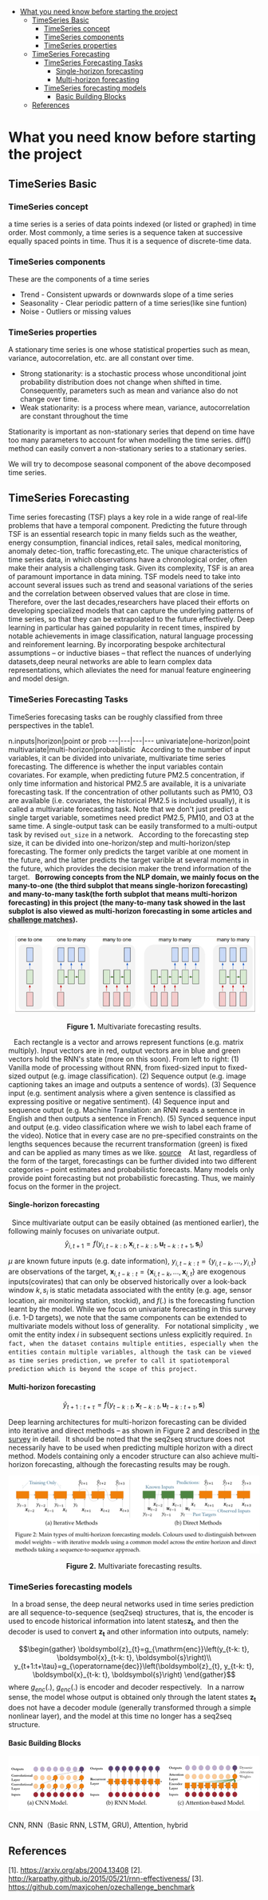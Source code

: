 
<!-- @import "[TOC]" {cmd="toc" depthFrom=1 depthTo=6 orderedList=false} -->

<!-- code_chunk_output -->

- [What you need know before starting the project](#what-you-need-know-before-starting-the-project)
  - [TimeSeries Basic](#timeseries-basic)
    - [TimeSeries concept](#timeseries-concept)
    - [TimeSeries components](#timeseries-components)
    - [TimeSeries properties](#timeseries-properties)
  - [TimeSeries Forecasting](#timeseries-forecasting)
    - [TimeSeries Forecasting Tasks](#timeseries-forecasting-tasks)
      - [Single-horizon forecasting](#single-horizon-forecasting)
      - [Multi-horizon forecasting](#multi-horizon-forecasting)
    - [TimeSeries forecasting models](#timeseries-forecasting-models)
      - [Basic Building Blocks](#basic-building-blocks)
  - [References](#references)

<!-- /code_chunk_output -->

# What you need know before starting the project
## TimeSeries Basic
### TimeSeries concept
a time series is a series of data points indexed (or listed or graphed) in time order. Most commonly, a time series is a sequence taken at successive equally spaced points in time. Thus it is a sequence of discrete-time data. 

### TimeSeries components
These are the components of a time series
* Trend - Consistent upwards or downwards slope of a time series
* Seasonality - Clear periodic pattern of a time series(like sine funtion)
* Noise - Outliers or missing values
### TimeSeries properties
A stationary time series is one whose statistical properties such as mean, variance, autocorrelation, etc. are all constant over time.
* Strong stationarity:  is a stochastic process whose unconditional joint probability distribution does not change when shifted in time. Consequently, parameters such as mean and variance also do not change over time.
* Weak stationarity: is a process where mean, variance, autocorrelation are constant throughout the time

Stationarity is important as  non-stationary series that depend on time have too many parameters to account for when modelling the time series. diff() method can easily convert a non-stationary series to a stationary series.

We will try to decompose seasonal component of the above decomposed time series.

## TimeSeries Forecasting
Time series forecasting (TSF) plays a key role in a wide range of real-life problems that have a temporal component. Predicting the future through TSF is an essential research topic in many fields such as the weather, energy consumption, financial indices, retail sales, medical monitoring, anomaly detec-tion, traffic forecasting,etc. The unique characteristics of time series data, in which observations have a chronological order, often make their analysis a challenging task. Given its complexity, TSF is an area of paramount importance in data mining. TSF models need to take into account several issues such as trend and seasonal variations of the series and the correlation between observed values that are close in time. Therefore, over the last decades,researchers have placed their efforts on developing specialized models that can capture the underlying patterns of time series, so that they can be extrapolated to the future effectively.
Deep learning in particular has gained popularity in recent times, inspired by notable achievements in image classification, natural language processing and reinforement learning. By incorporating bespoke architectural assumptions – or inductive biases – that reflect the nuances of underlying datasets,deep neural networks are able to learn complex data representations, which alleviates the need for manual feature engineering and model design.
### TimeSeries Forecasting Tasks
TimeSeries forecasing tasks can be roughly classified from three perspectives in the table1.

n.inputs|horizon|point or prob
---|---|---|---
univariate|one-horizon|point
multivariate|multi-horizon|probabilistic
&ensp;According to the number of input variables, it can be divided into univariate, multivariate time series forecasting. The difference is whether the input variables contain covariates. For example, when predicting future PM2.5 concentration, if only time information and historical PM2.5 are available, it is a univariate forecasting task. If the concentration of other pollutants such as PM10, O3 are available (i.e. covariates, the historical PM2.5 is included usually), it is called a multivariate forecasting task. Note that we don't just predict a single target variable, sometimes need predict PM2.5, PM10, and O3 at the same time. A single-output task can be easily transformed to a multi-output task by revised `out_size` in a network. 
&ensp;According to the forecasting step size, it can be divided into one-horizon/step and multi-horizon/step forecasting. The former only predicts the target varible at one moment in the future, and the latter predicts the target varible at several moments in the future, which provides the decision maker the trend information of the target. 
&ensp;**Borrowing concepts from the NLP domain, we mainly focus on the many-to-one (the third subplot that means single-horizon forecasting) and many-to-many task(the forth subplot that means multi-horizon forecasting) in this project (the many-to-many task showed in the last subplot is also viewed as multi-horizon forecasting in some articles and [challenge matches](https://github.com/maxjcohen/ozechallenge_benchmark)).**

<p align="center">
<img src="./assets/tasks.png" alt="" align=center />
<br><br>
<b>Figure 1.</b> Multivariate forecasting results.
</p>

&ensp; Each rectangle is a vector and arrows represent functions (e.g. matrix multiply). Input vectors are in red, output vectors are in blue and green vectors hold the RNN's state (more on this soon). From left to right: (1) Vanilla mode of processing without RNN, from fixed-sized input to fixed-sized output (e.g. image classification). (2) Sequence output (e.g. image captioning takes an image and outputs a sentence of words). (3) Sequence input (e.g. sentiment analysis where a given sentence is classified as expressing positive or negative sentiment). (4) Sequence input and sequence output (e.g. Machine Translation: an RNN reads a sentence in English and then outputs a sentence in French). (5) Synced sequence input and output (e.g. video classification where we wish to label each frame of the video). Notice that in every case are no pre-specified constraints on the lengths sequences because the recurrent transformation (green) is fixed and can be applied as many times as we like. [source](http://karpathy.github.io/2015/05/21/rnn-effectiveness/)
&ensp; At last, regardless of the form of the target, forecastings can be further divided into two different categories – point estimates and probabilistic forecasts. Many models only provide point forecasting but not probabilistic forecasting. Thus, we mainly focus on the former in the project.

#### Single-horizon forecasting
&ensp;Since multivariate output can be easily obtained (as mentioned earlier), the following mainly focuses on univariate output.
$$\hat{y}_{i, t+1}=f\left(y_{i, t-k: t}, \boldsymbol{x}_{i, t-k: t}, \boldsymbol{u}_{t-k: t+1}, \boldsymbol{s}_{i}\right)$$

$\mu$ are known future inputs (e.g. date information), $y_{i, t-k: t}=\left\{y_{i, t-k}, \ldots, y_{i, t}\right\}$ are observations of the target, $\boldsymbol{x}_{i, t-k: t}=\left\{\boldsymbol{x}_{i, t-k}, \ldots, \boldsymbol{x}_{i, t}\right\}$ are exogenous inputs(covirates) that can only be observed historically over a look-back window $k,s_i$ is static metadata associated with the entity (e.g. age, sensor location, air monitoring station, stockid), and $f(.)$ is the forecasting function learnt by the model. While we focus on univariate forecasting in this survey (i.e. 1-D targets), we note that the same components can be extended to multivariate models without loss of generality. 
&ensp;For notational simplicity , we omit the entity index $i$ in subsequent sections unless explicitly required. `In fact, when the dataset contains multiple entities, especially when the entities contain multiple variables, although the task can be viewed as time series prediction, we prefer to call it spatiotemporal prediction which is beyond the scope of this project.`

#### Multi-horizon forecasting
$$\hat{y}_{t+1:t+\tau}=f\left(y_{t-k: t}, \boldsymbol{x}_{t-k: t}, \boldsymbol{u}_{t-k: t+\tau}, \boldsymbol{s} \right)$$

Deep learning architectures for multi-horizon  forecasting can be divided into iterative and direct methods – as shown in Figure 2 and described in [the survey](https://arxiv.org/abs/2004.13408) in detail.
&ensp;It should be noted that the seq2seq structure does not necessarily have to be used when predicting multiple horizon with a direct method. Models containing only a encoder structure can also achieve multi-horizon forecasting, although the forecasting results may be rough.

<p align="center">
<img src="./assets/多步预测.png" alt="" align=center />
<br><br>
<b>Figure 2.</b> Multivariate forecasting results.
</p>

### TimeSeries forecasting models
&ensp;In a broad sense, the deep neural networks used in time series prediction are all sequence-to-sequence (seq2seq) structures, that is, the encoder is used to encode historical information into latent states$\boldsymbol{z_t}$, and then the decoder is used to convert $\boldsymbol{z_t}$ and other information into outputs, namely:

$$\begin{gather}
\boldsymbol{z}_{t}=g_{\mathrm{enc}}\left(y_{t-k: t}, \boldsymbol{x}_{t-k: t}, \boldsymbol{s}\right)\\
y_{t+1:t+\tau}=g_{\operatorname{dec}}\left(\boldsymbol{z}_{t}, y_{t-k: t}, \boldsymbol{x}_{t-k: t}, \boldsymbol{s}\right)
\end{gather}$$
where $g_{enc}(.)$, $g_{enc}(.)$ is encoder and decoder respectively.
&ensp;In a narrow sense, the model whose output is obtained only through the latent states $\boldsymbol{z_t}$ does not have a decoder module (generally transformed through a simple nonlinear layer), and the model at this time no longer has a seq2seq structure.

#### Basic Building Blocks

![model basic module](/assets/模型框架.png)

CNN, RNN（Basic RNN, LSTM, GRU), Attention, hybrid


## References
[1]. https://arxiv.org/abs/2004.13408
[2]. http://karpathy.github.io/2015/05/21/rnn-effectiveness/
[3]. https://github.com/maxjcohen/ozechallenge_benchmark
